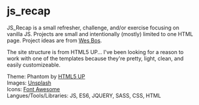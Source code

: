 # js_recap

JS_Recap is a small refresher, challenge, and/or exercise focusing on vanilla JS. Projects are small and intentionally (mostly) limited to one HTML page. Project ideas are from [Wes Bos](http://wesbos.com/). 

The site structure is from HTML5 UP... I've been looking for a reason to work with one of the templates because they're pretty, light, clean, and easily customizeable. 



Theme: Phantom by [HTML5 UP](https://html5up.net/)  
Images: [Unsplash](unsplash.com)  
Icons: [Font Awesome](fortawesome.github.com/Font-Awesome)  
Langues/Tools/Libraries: JS, ES6, JQUERY, SASS, CSS, HTML   
